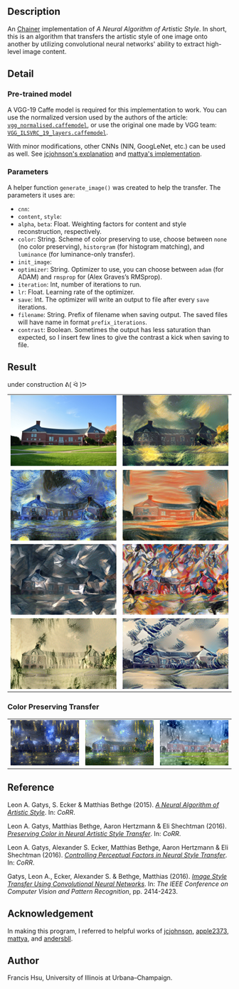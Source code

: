 ## Description
An [Chainer](http://chainer.org/) implementation of *A Neural Algorithm of Artistic Style*. In short, this is an algorithm that transfers the artistic style of one image onto another by utilizing  convolutional neural networks' ability to extract high-level image content.

## Detail
### Pre-trained model
A VGG-19 Caffe model is required for this implementation  to work. You can use the normalized version used by the authors of the article: [`vgg_normalised.caffemodel`](http://bethgelab.org/deeptextures/), or use the original one made by VGG team: [`VGG_ILSVRC_19_layers.caffemodel`](https://gist.github.com/ksimonyan/3785162f95cd2d5fee77#file-readme-md).

With minor modifications, other CNNs (NIN, GoogLeNet, etc.) can be used as well. See [jcjohnson's explanation](https://github.com/jcjohnson/neural-style) and [mattya's implementation](https://github.com/mattya/chainer-gogh/blob/master/models.py).

### Parameters
A helper function `generate_image()` was created to help the transfer. The parameters it uses are:
* `cnn`:
* `content`, `style`:
* `alpha`, `beta`: Float. Weighting factors for content and style reconstruction, respectively.
* `color`: String. Scheme of color preserving to use, choose between `none` (no color preserving), `historgram` (for histogram matching), and `luminance` (for luminance-only transfer). 
* `init_image`:
* `optimizer`: String. Optimizer to use, you can choose between `adam` (for ADAM) and `rmsprop` for (Alex Graves’s RMSprop).
 * `iteration`: Int, number of iterations to run.
 * `lr`: Float. Learning rate of the optimizer.
 * `save`: Int. The optimizer will write an output to file after every `save` iterations.
 * `filename`: String. Prefix of filename when saving output. The saved files will have name in format `prefix_iterations`.
* `contrast`: Boolean. Sometimes the output has less saturation than expected, so I insert few lines to give the contrast a kick when saving to file.


## Result
under construction ᕕ( ᐛ )ᕗ

|||
|:-------------------------:|:-------------------------:|
|![grainger](Result/grainger2.jpg) | ![the_shipwreck_of_the_minotaur](Result/the_shipwreck_of_the_minotaur.png)|
|![starry_night](Result/starry_night.png) | ![der_schrei](Result/der_schrei.png)|
|![femme_nue_assise](Result/femme_nue_assise.png) | ![composition_VII](Result/composition_VII.png)|
|![xishan_qingyuan](Result/xishan_qingyuan.png) | ![kanagawa-oki_nami_ura](Result/kanagawa-oki_nami_ura.png)|

### Color Preserving Transfer
||||
|:-------------------------:|:-------------------------:|:-------------------------:|
|![starry_night_over_the_rhone](Result/starry_night_over_the_rhone.png)|![histogram](Result/color_histogram.png)|![luminance](Result/color_luminance.png)|


## Reference
Leon A. Gatys, S. Ecker & Matthias Bethge (2015). [*A Neural Algorithm of Artistic Style*](http://arxiv.org/abs/1508.06576). In: *CoRR*.

Leon A. Gatys, Matthias Bethge, Aaron Hertzmann & Eli Shechtman (2016). [*Preserving Color in Neural Artistic Style Transfer*](http://arxiv.org/abs/1606.05897). In: *CoRR*.

Leon A. Gatys, Alexander S. Ecker, Matthias Bethge, Aaron Hertzmann & Eli Shechtman (2016). [*Controlling Perceptual Factors in Neural Style Transfer*](http://arxiv.org/abs/1611.07865). In: *CoRR*.

Gatys, Leon A., Ecker, Alexander S. & Bethge, Matthias (2016). [*Image Style Transfer Using Convolutional Neural Networks*](http://www.cv-foundation.org/openaccess/content_cvpr_2016/html/Gatys_Image_Style_Transfer_CVPR_2016_paper.html). In: *The IEEE Conference on Computer Vision and Pattern Recognition*, pp. 2414-2423.

## Acknowledgement
In making this program, I referred to helpful works of [jcjohnson](https://github.com/jcjohnson/neural-style), [apple2373](https://github.com/apple2373/chainer_stylenet), [mattya](https://github.com/mattya/chainer-gogh), and [andersbll](https://github.com/andersbll/neural_artistic_style).
 
## Author
Francis Hsu, University of Illinois at Urbana–Champaign.
